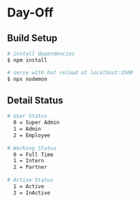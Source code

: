 # Day-Off


## Build Setup

``` bash
# install dependencies
$ npm install

# serve with hot reload at localhost:3500
$ npx nodemon
```

## Detail Status

``` bash
# User Status
  0 = Super Admin 
  1 = Admin
  2 = Employee
 
# Working Status
  0 = Full Time
  1 = Intern
  2 = Partner
  
# Active Status 
  1 = Active
  2 = InActive
```
